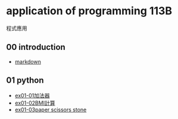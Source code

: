 # application of programming 113B
程式應用
## 00 introduction
- [markdown](https://colab.research.google.com/github/Enzo02220222/enzo/blob/main/markdown.ipynb)

## 01 python
- [ex01-01加法器](https://colab.research.google.com/drive/1Buk2NAx6feoprdqzwMy-OJTD1u6hUQg_)
- [ex01-02BMI計算](https://colab.research.google.com/drive/1MRYSoJJYveThWPuho_bMD8VokCTwUjEb)
- [ex01-03paper scissors stone](https://colab.research.google.com/drive/13ZvAnDdu0yCY1sezL_tr-S_LicjQmu7z#scrollTo=G-elZp06JnuF)

